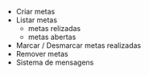- Criar metas
- Listar metas
    - metas relizadas
    - metas abertas
- Marcar / Desmarcar metas realizadas
- Remover metas
- Sistema de mensagens